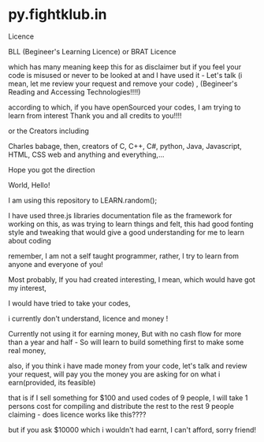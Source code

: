 # py.fightklub.in

Licence 

BLL (Begineer's Learning Licence)
or
BRAT Licence 

which has many meaning keep this for as disclaimer but if you feel your code is misused or never to be looked at and I have used it - Let's talk (i mean, let me review your request and remove your code) , 
(Begineer's Reading and Accessing Technologies!!!!)

according to which, 
if you have openSourced your codes, 
I am trying to learn from interest
Thank you and all credits to you!!!!

or the Creators including

Charles babage,
then, creators of C, C++, C#, python, Java, Javascript, HTML, CSS web and anything and everything,...

Hope you got the direction


World, Hello!

I am using this repository to LEARN.random();

I have used three.js libraries documentation file as the framework for working on this, as was trying  to learn things and felt, 
this had good fonting style and tweaking that would give a good understanding for me to learn about coding

remember, I am not a self taught programmer, 
rather, I try to learn from anyone and everyone of you!

Most probably, If you had created interesting, 
I mean, which would have got my interest, 

I would have tried to take your codes, 

i currently don't understand, 
licence and money ! 

Currently not using it for earning money,
But with no cash flow for more than a year and half - 
So will learn to build something first to make some real money, 

also,
if you think i have made money from your code, 
let's talk and review your request, 
will pay you the money you are asking for on what i earn(provided, its feasible)

that is if I sell something for $100 and used codes of 9 people, 
I will take 1 persons cost for compiling and distribute the rest to the rest 9 people claiming - does licence works like this????

but if you ask $10000 which i wouldn't had earnt, 
I can't afford, sorry friend!
